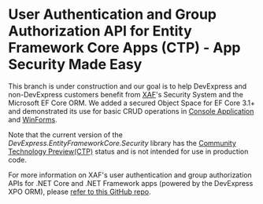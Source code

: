 <!-- default file list -->
# User Authentication and Group Authorization API for Entity Framework Core Apps (CTP) - App Security Made Easy

This branch is under construction and our goal is to help DevExpress and non-DevExpress customers benefit from [XAF](https://www.devexpress.com/products/net/application_framework/)'s Security System and the Microsoft EF Core ORM. We added a secured Object Space for EF Core 3.1+ and demonstrated its use for basic CRUD operations in [Console Application](/EFCore/Console/) and [WinForms](/EFCore/WinForms/).

Note that the current version of the *DevExpress.EntityFrameworkCore.Security* library has the [Community Technology Preview(CTP)](https://www.devexpress.com/aboutus/pre-release.xml) status and is not intended for use in production code.
 
For more information on XAF's user authentication and group authorization APIs for .NET Core and .NET Framework apps (powered by the DevExpress XPO ORM), please [refer to this GitHub repo](https://www.devexpress.com/go/XAF_Security_NonXAF_Series.aspx).
